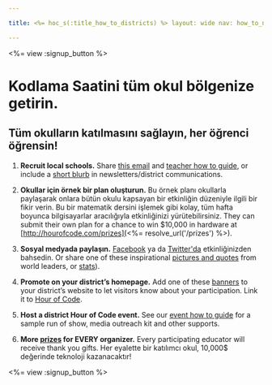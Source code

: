 ```yaml
---

title: <%= hoc_s(:title_how_to_districts) %> layout: wide nav: how_to_nav

---
```


<%= view :signup_button %>

# Kodlama Saatini tüm okul bölgenize getirin.

## Tüm okulların katılmasını sağlayın, her öğrenci öğrensin!

  1. **Recruit local schools.** Share [this email](<%= resolve_url('/resources#sample-emails') %>) and [teacher how to guide](<%= resolve_url('/resources/how-to') %>), or include a [short blurb](<%= resolve_url('/resources/stats') %>) in newsletters/district communications.

  2. **Okullar için örnek bir plan oluşturun.** Bu örnek planı okullarla paylaşarak onlara bütün okulu kapsayan bir etkinliğin düzeniyle ilgili bir fikir verin. Bu bir matematik dersini işlemek gibi kolay, tüm hafta boyunca bilgisayarlar aracılığıyla etkinliğinizi yürütebilirsiniz. They can submit their own plan for a chance to win $10,000 in hardware at [http://hourofcode.com/prizes](<%= resolve_url('/prizes') %>).

  3. **Sosyal medyada paylaşın.** [Facebook](https://www.facebook.com/sharer/sharer.php?u=http%3A%2F%2Fhourofcode.com%2Fus) ya da [Twitter'da](https://twitter.com/intent/tweet?url=http%3A%2F%2Fhourofcode.com&text=I%27m%20participating%20in%20this%20year%27s%20%23HourOfCode%2C%20are%20you%3F%20%40codeorg&original_referer=https%3A%2F%2Fwww.google.com%2Furl%3Fq%3Dhttps%253A%252F%252Ftwitter.com%252Fshare%253Fhashtags%253D%2526amp%253Brelated%253Dcodeorg%2526amp%253Btext%253DI%252527m%252Bparticipating%252Bin%252Bthis%252Byear%252527s%252B%252523HourOfCode%25252C%252Bare%252Byou%25253F%252B%252540codeorg%2526amp%253Burl%253Dhttp%25253A%25252F%25252Fhourofcode.com%26sa%3DD%26sntz%3D1%26usg%3DAFQjCNE1GLTUbKZfMlEh9Aj5w0iswz6PYQ&related=codeorg&hashtags=) etkinliğinizden bahsedin. Or share one of these inspirational [pictures and quotes](<%= resolve_url('/resources#social') %>) from world leaders, or [stats](<%= resolve_url('/resources/stats') %>)).

  4. **Promote on your district’s homepage.** Add one of these [banners](<%= resolve_url('/resources#banners') %>) to your district’s website to let visitors know about your participation. Link it to [Hour of Code](<%= resolve_url('/') %>).

  5. **Host a district Hour of Code event.** See our [event how to guide](<%= resolve_url('/resources/how-to-events') %>) for a sample run of show, media outreach kit and other supports.

  6. **More [prizes](<%= resolve_url('/prizes') %>) for EVERY organizer.** Every participating educator will receive thank you gifts. Her eyalette bir katılımcı okul, 10,000$ değerinde teknoloji kazanacaktır!

<%= view :signup_button %>